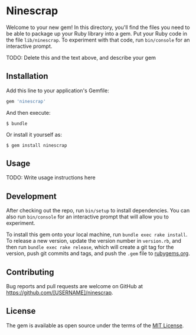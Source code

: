 # Ninescrap

Welcome to your new gem! In this directory, you'll find the files you need to be able to package up your Ruby library into a gem. Put your Ruby code in the file `lib/ninescrap`. To experiment with that code, run `bin/console` for an interactive prompt.

TODO: Delete this and the text above, and describe your gem

## Installation

Add this line to your application's Gemfile:

```ruby
gem 'ninescrap'
```

And then execute:

    $ bundle

Or install it yourself as:

    $ gem install ninescrap

## Usage

TODO: Write usage instructions here

## Development

After checking out the repo, run `bin/setup` to install dependencies. You can also run `bin/console` for an interactive prompt that will allow you to experiment.

To install this gem onto your local machine, run `bundle exec rake install`. To release a new version, update the version number in `version.rb`, and then run `bundle exec rake release`, which will create a git tag for the version, push git commits and tags, and push the `.gem` file to [rubygems.org](https://rubygems.org).

## Contributing

Bug reports and pull requests are welcome on GitHub at https://github.com/[USERNAME]/ninescrap.


## License

The gem is available as open source under the terms of the [MIT License](http://opensource.org/licenses/MIT).

